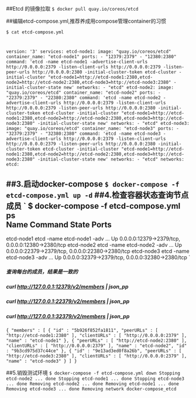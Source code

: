 ##Etcd 的镜像拉取
`$ docker pull quay.io/coreos/etcd`

##编辑etcd-compose.yml,推荐养成用compose管理container的习惯

`$ cat etcd-compose.yml`
#
`
version: '3'
services:
  etcd-node1:
    image: "quay.io/coreos/etcd"
    container_name: "etcd-node1"
    ports:
      - "12379:2379"
      - "12380:2380"
    command: 'etcd -name etcd-node1 -advertise-client-urls http://0.0.0.0:2379 -listen-client-urls http://0.0.0.0:2379 -listen-peer-urls http://0.0.0.0:2380 -initial-cluster-token etcd-cluster -initial-cluster "etcd-node1=http://etcd-node1:2380,etcd-node2=http://etcd-node2:2380,etcd-node3=http://etcd-node3:2380" -initial-cluster-state new'
    networks:
      - "etcd"
  etcd-node2:
    image: "quay.io/coreos/etcd"
    container_name: "etcd-node2"
    ports:
      - "22379:2379"
      - "22380:2380"
    command: 'etcd -name etcd-node2 -advertise-client-urls http://0.0.0.0:2379 -listen-client-urls http://0.0.0.0:2379 -listen-peer-urls http://0.0.0.0:2380 -initial-cluster-token etcd-cluster -initial-cluster "etcd-node1=http://etcd-node1:2380,etcd-node2=http://etcd-node2:2380,etcd-node3=http://etcd-node3:2380" -initial-cluster-state new'
    networks:
      - "etcd"
  etcd-node3:
    image: "quay.io/coreos/etcd"
    container_name: "etcd-node3"
    ports:
      - "32379:2379"
      - "32380:2380"
    command: 'etcd -name etcd-node3 -advertise-client-urls http://0.0.0.0:2379 -listen-client-urls http://0.0.0.0:2379 -listen-peer-urls http://0.0.0.0:2380 -initial-cluster-token etcd-cluster -initial-cluster "etcd-node1=http://etcd-node1:2380,etcd-node2=http://etcd-node2:2380,etcd-node3=http://etcd-node3:2380" -initial-cluster-state new'
    networks:
      - "etcd"
networks:
  etcd:
`

##3.启动docker-compose
`$ docker-compose -f etcd-compose.yml up -d`
##4.检查容器状态查询节点成员
`
$ docker-compose -f etcd-compose.yml ps                                                                                                                                        
    Name                 Command               State                        Ports
 ------------------------------------------------------------------------------------------------------
 etcd-node1   etcd -name etcd-node1 -adv ...   Up      0.0.0.0:12379->2379/tcp, 0.0.0.0:12380->2380/tcp
 etcd-node2   etcd -name etcd-node2 -adv ...   Up      0.0.0.0:22379->2379/tcp, 0.0.0.0:22380->2380/tcp
 etcd-node3   etcd -name etcd-node3 -adv ...   Up      0.0.0.0:32379->2379/tcp, 0.0.0.0:32380->2380/tcp
`
##### 查询每台的成员，结果是一致的
##### curl http://127.0.0.1:12379/v2/members | json_pp
##### curl http://127.0.0.1:22379/v2/members | json_pp
##### curl http://127.0.0.1:32379/v2/members | json_pp

`
{
 "members" : [
    {
       "id" : "5b926f852fa1811",
       "peerURLs" : [
          "http://etcd-node1:2380"
       ],
       "clientURLs" : [
          "http://0.0.0.0:2379"
       ],
       "name" : "etcd-node1"
    },
    {
       "peerURLs" : [
          "http://etcd-node2:2380"
       ],
       "clientURLs" : [
          "http://0.0.0.0:2379"
       ],
       "name" : "etcd-node2",
       "id" : "9b3cd975d37c44ce"
    },
    {
       "id" : "9e13ad3ed0f8a26b",
       "peerURLs" : [
          "http://etcd-node3:2380"
       ],
       "clientURLs" : [
          "http://0.0.0.0:2379"
       ],
       "name" : "etcd-node3"
    }
 ]
}
`

##5.销毁测试环境
`
$ docker-compose -f etcd-compose.yml down
 Stopping etcd-node2 ... done
 Stopping etcd-node1 ... done
 Stopping etcd-node3 ... done
 Removing etcd-node2 ... done
 Removing etcd-node1 ... done
 Removing etcd-node3 ... done
 Removing network docker-compose_etcd
 `